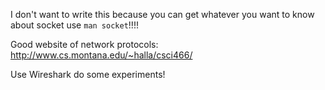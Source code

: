 I don't want to write this because you can get whatever you want to know about socket use `man socket`!!!!

Good website of network protocols: http://www.cs.montana.edu/~halla/csci466/

Use Wireshark do some experiments!
